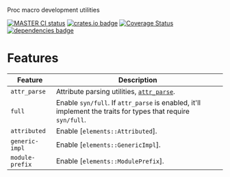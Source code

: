 <!-- cargo-rdme start -->

Proc macro development utilities

[![MASTER CI status](https://github.com/Alorel/macroific-rs/actions/workflows/ci.yml/badge.svg)](https://github.com/Alorel/macroific-rs/actions/workflows/ci.yml?query=branch%3Amaster)
[![crates.io badge](https://img.shields.io/crates/v/macroific)](https://crates.io/crates/macroific)
[![Coverage Status](https://coveralls.io/repos/github/Alorel/macroific-rs/badge.svg)](https://coveralls.io/github/Alorel/macroific-rs)
[![dependencies badge](https://img.shields.io/librariesio/release/cargo/macroific)](https://libraries.io/cargo/macroific)

# Features

| Feature | Description |
| ------- | ----------- |
| `attr_parse` | Attribute parsing utilities, [`attr_parse`](https://docs.rs/macroific/latest/macroific/attr_parse/). |
| `full` | Enable `syn/full`. If `attr_parse` is enabled, it'll implement the traits for types that require `syn/full`. |
| `attributed` | Enable [`elements::Attributed`]. |
| `generic-impl` | Enable [`elements::GenericImpl`]. |
| `module-prefix` | Enable [`elements::ModulePrefix`]. |

<!-- cargo-rdme end -->
